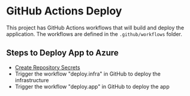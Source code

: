 # GitHub Actions Deploy

This project has GitHub Actions workflows that will build and deploy the application. The workflows are defined in the `.github/workflows` folder.

## Steps to Deploy App to Azure

- [Create Repository Secrets](/Docs/CreateGitHubSecrets.md)
- Trigger the workflow "deploy.infra" in GitHub to deploy the infrastructure
- Trigger the workflow "deploy.app" in GitHub to deploy the app
